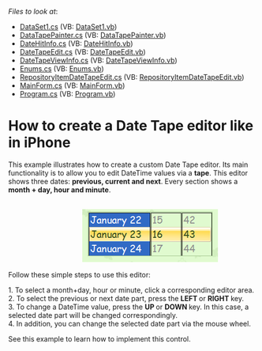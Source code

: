 <!-- default file list -->
*Files to look at*:

* [DataSet1.cs](./CS/WindowsApplication3/DataSet1.cs) (VB: [DataSet1.vb](./VB/WindowsApplication3/DataSet1.vb))
* [DataTapePainter.cs](./CS/WindowsApplication3/DateTapeEdit/DataTapePainter.cs) (VB: [DataTapePainter.vb](./VB/WindowsApplication3/DateTapeEdit/DataTapePainter.vb))
* [DateHitInfo.cs](./CS/WindowsApplication3/DateTapeEdit/DateHitInfo.cs) (VB: [DateHitInfo.vb](./VB/WindowsApplication3/DateTapeEdit/DateHitInfo.vb))
* [DateTapeEdit.cs](./CS/WindowsApplication3/DateTapeEdit/DateTapeEdit.cs) (VB: [DateTapeEdit.vb](./VB/WindowsApplication3/DateTapeEdit/DateTapeEdit.vb))
* [DateTapeViewInfo.cs](./CS/WindowsApplication3/DateTapeEdit/DateTapeViewInfo.cs) (VB: [DateTapeViewInfo.vb](./VB/WindowsApplication3/DateTapeEdit/DateTapeViewInfo.vb))
* [Enums.cs](./CS/WindowsApplication3/DateTapeEdit/Enums.cs) (VB: [Enums.vb](./VB/WindowsApplication3/DateTapeEdit/Enums.vb))
* [RepositoryItemDateTapeEdit.cs](./CS/WindowsApplication3/DateTapeEdit/RepositoryItemDateTapeEdit.cs) (VB: [RepositoryItemDateTapeEdit.vb](./VB/WindowsApplication3/DateTapeEdit/RepositoryItemDateTapeEdit.vb))
* [MainForm.cs](./CS/WindowsApplication3/MainForm.cs) (VB: [MainForm.vb](./VB/WindowsApplication3/MainForm.vb))
* [Program.cs](./CS/WindowsApplication3/Program.cs) (VB: [Program.vb](./VB/WindowsApplication3/Program.vb))
<!-- default file list end -->
# How to create a Date Tape editor like in iPhone 


<p>This example illustrates how to create a custom Date Tape editor. Its main functionality is to allow you to edit DateTime values via a <strong>tape</strong>. This editor shows three dates: <strong>previous, current and next</strong>. Every section shows a <strong>month</strong><strong> +</strong><strong> da</strong><strong>y</strong><strong>, </strong><strong>hour</strong><strong> and minute</strong>. </p><p>                                                                                                                                                                      <img src="https://raw.githubusercontent.com/DevExpress-Examples/how-to-create-a-date-tape-editor-like-in-iphone-e4475/12.1.9+/media/fc1638cc-d18b-4c9b-90ff-566d0fe6ede6.png"></p><p>Follow these simple steps to use this editor:</p><p>1. To select a month+day,  hour or minute, click a corresponding editor area. <br />
2. To select the previous or next date part, press the <strong>LEFT </strong>or <strong>RIGHT</strong><strong> </strong>key. <br />
3. To change a DateTime value, press the <strong>UP</strong><strong> </strong>or <strong>DOWN </strong>key. In this case, a selected date part will be changed correspondingly. <br />
4. In addition, you can change the selected date part via the mouse wheel. </p><p>See this example to learn how to implement this control. </p>

<br/>


